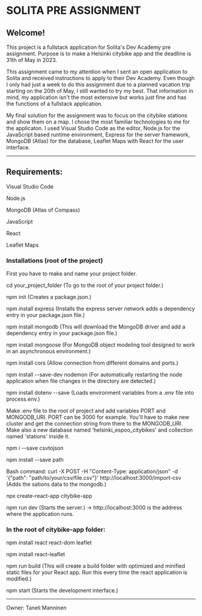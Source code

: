 # SOLITA PRE ASSIGNMENT

## Welcome! 

This project is a fullstack application for Solita's Dev Academy pre assignment. Purpose is to make a Helsinki citybike app and the deadline is 31th of May in 2023. 

This assignment came to my attention when I sent an open application to Solita and received instructions to apply to their Dev Academy. Even though I only had just a week to do this assignment due to a planned vacation trip starting on the 20th of May, I still wanted to try my best. That information in mind, my application isn't the most extensive but works just fine and has the functions of a fullstack application.

My final solution for the assignment was to focus on the citybike stations and show them on a map. I chose the most familiar technologies to me for the applicaton. I used Visual Studio Code as the editor, Node.js for the JavaScript based runtime environment, Express for the server framework, MongoDB (Atlas) for the database, Leaflet Maps with React for the user interface.

---------------------------------------------------------------------------------------------------------------------------------------------------------------------

## Requirements:

Visual Studio Code 

Node.js

MongoDB (Atlas of Compass)

JavaScript

React

Leaflet Maps

### Installations (root of the project)

First you have to make and name your project folder.

cd your_project_folder (To go to the root of your project folder.)

npm init (Creates a package.json.)

npm install express (Installs the express server network adds a dependency entry in your package.json file.)

npm install mongodb (This will download the MongoDB driver and add a dependency entry in your package.json file.)

npm install mongoose (For MongoDB object modeling tool designed to work in an asynchronous environment.)

npm install cors (Allow connection from different domains and ports.)

npm install --save-dev nodemon (For automatically restarting the node application when file changes in the directory are detected.)

npm install dotenv --save (Loads environment variables from a .env file into process.env.)

Make .env file to the root of project and add variables PORT and MONGODB_URI. PORT can be 3000 for example. You'll have to make new cluster and get the connection string from there to the MONGODB_URI. Make also a new database named 'helsinki_espoo_citybikes' and collection named 'stations' inside it.


npm i --save csvtojson

npm install --save path

Bash command: curl -X POST -H "Content-Type: application/json" -d '{"path": "path/to/your/csv/file.csv"}' http://localhost:3000/import-csv (Adds the sations data to the mongodb.)

npx create-react-app citybike-app

npm run dev (Starts the server.) -> http://localhost:3000 is the address where the application runs.

### In the root of citybike-app folder:

npm install react react-dom leaflet

npm install react-leaflet

npm run build (This will create a build folder with optimized and minified static files for your React app. Run this every time the react application is modified.)

npm start (Starts the development interface.)

---------------------------------------------------------------------------------------------------------------------------------------------------------------------

Owner: Taneli Manninen
